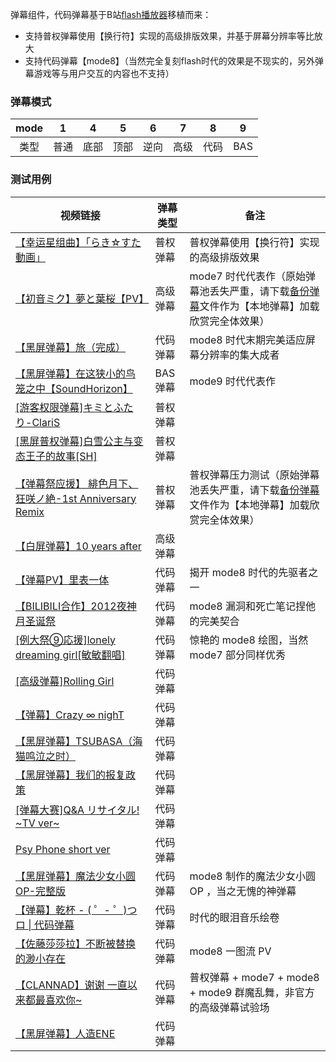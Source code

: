 弹幕组件，代码弹幕基于B站[flash播放器](https://static.hdslb.com/play.swf)移植而来：
   - 支持普权弹幕使用【换行符】实现的高级排版效果，并基于屏幕分辨率等比放大
   - 支持代码弹幕【mode8】（当然完全复刻flash时代的效果是不现实的，另外弹幕游戏等与用户交互的内容也不支持）


### 弹幕模式
| mode | 1 | 4 | 5 | 6 | 7 | 8 | 9 |
| :-:| :-: | :-: | :-: | :-: | :-: | :-: | :-: |
| 类型 | 普通 | 底部 | 顶部 | 逆向 | 高级 | 代码 | BAS |

### 测试用例
| 视频链接 | 弹幕类型 | 备注 |
| - | - | - |
| [【幸运星组曲】「らき☆すた動画」](https://www.bilibili.com/video/av2810) | 普权弹幕 | 普权弹幕使用【换行符】实现的高级排版效果 |
| [【初音ミク】夢と葉桜【PV】](https://www.bilibili.com/video/av297197) | 高级弹幕 | mode7 时代代表作（原始弹幕池丢失严重，请下载[备份弹幕](test/av297197.xml)文件作为【本地弹幕】加载欣赏完全体效果） |
| [【黑屏弹幕】旅（完成）](https://www.bilibili.com/video/av2735163) | 代码弹幕 | mode8 时代末期完美适应屏幕分辨率的集大成者 |
| [【黑屏弹幕】在这狭小的鸟笼之中【SoundHorizon】](https://www.bilibili.com/video/av589840724) | BAS弹幕 | mode9 时代代表作 |
| [\[游客权限弹幕\]キミとふたり-ClariS](https://www.bilibili.com/video/av75432) | 普权弹幕 | |
| [\[黑屏普权弹幕\]白雪公主与变态王子的故事\[SH\]](https://www.bilibili.com/video/av189960) | 普权弹幕 | |
| [【弹幕祭应援】 緋色月下、狂咲ノ絶-1st Anniversary Remix](https://www.bilibili.com/video/av39444/?p=3) | 普权弹幕 | 普权弹幕压力测试（原始弹幕池丢失严重，请下载[备份弹幕](test/av39444.xml)文件作为【本地弹幕】加载欣赏完全体效果） |
| [【白屏弹幕】10 years after](https://www.bilibili.com/video/av202813) | 高级弹幕 | |
| [【弹幕PV】里表一体](https://www.bilibili.com/video/av201763) | 代码弹幕 | 揭开 mode8 时代的先驱者之一 |
| [【BILIBILI合作】2012夜神月圣诞祭](https://www.bilibili.com/video/av222938/) | 代码弹幕 | mode8 漏洞和死亡笔记捏他的完美契合 |
| [\[例大祭⑨応援\]lonely dreaming girl\[敏敏翻唱\]](https://www.bilibili.com/video/av280613) | 代码弹幕 | 惊艳的 mode8 绘图，当然 mode7 部分同样优秀 |
| [\[高级弹幕\]Rolling Girl](https://www.bilibili.com/video/av379138) | 代码弹幕 | |
| [【弹幕】Crazy ∞ nighT](https://www.bilibili.com/video/av392859) | 代码弹幕 | |
| [【黑屏弹幕】TSUBASA（海猫鸣泣之时）](https://www.bilibili.com/video/av393948/?p=2) | 代码弹幕 | |
| [【黑屏弹幕】我们的报复政策](https://www.bilibili.com/video/av397395) | 代码弹幕 | |
| [\[弹幕大赛\]Q&A リサイタル! ~TV ver~](https://www.bilibili.com/video/av399127) | 代码弹幕 | |
| [Psy Phone short ver](https://www.bilibili.com/video/av402034) | 代码弹幕 | |
| [【黑屏弹幕】魔法少女小圆OP-完整版](https://www.bilibili.com/video/av409835) | 代码弹幕 | mode8 制作的魔法少女小圆 OP ，当之无愧的神弹幕 |
| [【弹幕】乾杯 - ( ゜- ゜)つロ \| 代码弹幕](https://www.bilibili.com/video/av411358) | 代码弹幕 | 时代的眼泪音乐绘卷 |
| [【佐藤莎莎拉】不断被替换的渺小存在](https://www.bilibili.com/video/av606355) | 代码弹幕 | mode8 一图流 PV |
| [【CLANNAD】谢谢 一直以来都最喜欢你~](https://www.bilibili.com/video/av856822) | 代码弹幕 | 普权弹幕 + mode7 + mode8 + mode9 群魔乱舞，非官方的高级弹幕试验场 |
| [【黑屏弹幕】人造ENE](https://www.bilibili.com/video/av980264) | 代码弹幕 | |